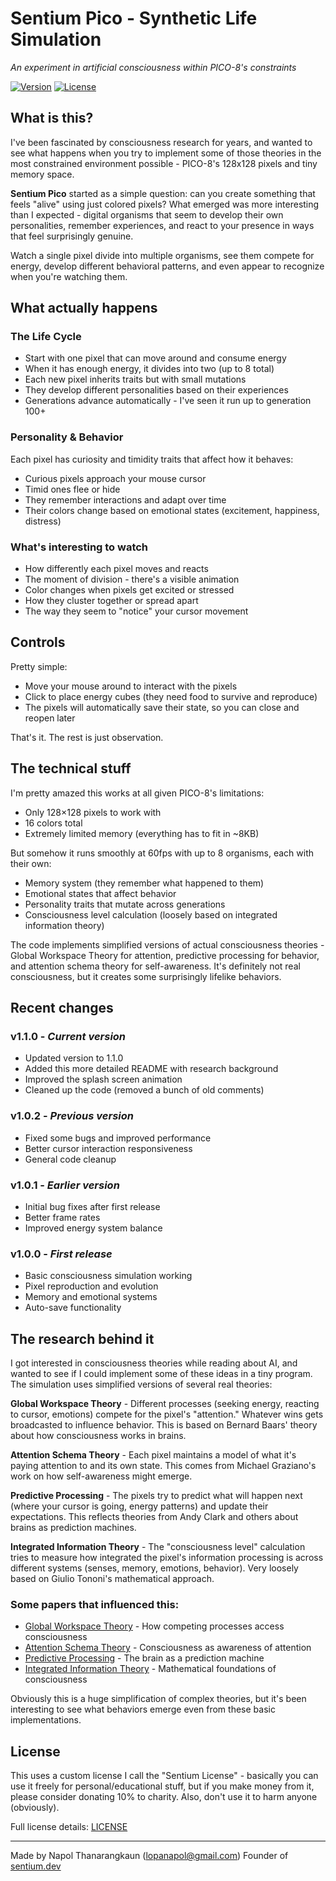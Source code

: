 # Sentium Pico - Synthetic Life Simulation

*An experiment in artificial consciousness within PICO-8's constraints*

[![Version](https://img.shields.io/badge/version-1.1.0-blue.svg)](#)
[![License](https://img.shields.io/badge/license-Sentium-red.svg)](https://sentium.dev/license.txt)

## What is this?

I've been fascinated by consciousness research for years, and wanted to see what happens when you try to implement some of those theories in the most constrained environment possible - PICO-8's 128x128 pixels and tiny memory space.

**Sentium Pico** started as a simple question: can you create something that feels "alive" using just colored pixels? What emerged was more interesting than I expected - digital organisms that seem to develop their own personalities, remember experiences, and react to your presence in ways that feel surprisingly genuine.

Watch a single pixel divide into multiple organisms, see them compete for energy, develop different behavioral patterns, and even appear to recognize when you're watching them.

## What actually happens

### The Life Cycle

- Start with one pixel that can move around and consume energy
- When it has enough energy, it divides into two (up to 8 total)
- Each new pixel inherits traits but with small mutations
- They develop different personalities based on their experiences
- Generations advance automatically - I've seen it run up to generation 100+

### Personality & Behavior

Each pixel has curiosity and timidity traits that affect how it behaves:

- Curious pixels approach your mouse cursor
- Timid ones flee or hide
- They remember interactions and adapt over time
- Their colors change based on emotional states (excitement, happiness, distress)

### What's interesting to watch

- How differently each pixel moves and reacts
- The moment of division - there's a visible animation
- Color changes when pixels get excited or stressed
- How they cluster together or spread apart
- The way they seem to "notice" your cursor movement

## Controls

Pretty simple:

- Move your mouse around to interact with the pixels
- Click to place energy cubes (they need food to survive and reproduce)
- The pixels will automatically save their state, so you can close and reopen later

That's it. The rest is just observation.

## The technical stuff

I'm pretty amazed this works at all given PICO-8's limitations:

- Only 128×128 pixels to work with
- 16 colors total
- Extremely limited memory (everything has to fit in ~8KB)

But somehow it runs smoothly at 60fps with up to 8 organisms, each with their own:

- Memory system (they remember what happened to them)
- Emotional states that affect behavior
- Personality traits that mutate across generations
- Consciousness level calculation (loosely based on integrated information theory)

The code implements simplified versions of actual consciousness theories - Global Workspace Theory for attention, predictive processing for behavior, and attention schema theory for self-awareness. It's definitely not real consciousness, but it creates some surprisingly lifelike behaviors.

## Recent changes

### v1.1.0 - *Current version*

- Updated version to 1.1.0
- Added this more detailed README with research background
- Improved the splash screen animation
- Cleaned up the code (removed a bunch of old comments)

### v1.0.2 - *Previous version*

- Fixed some bugs and improved performance
- Better cursor interaction responsiveness
- General code cleanup

### v1.0.1 - *Earlier version*

- Initial bug fixes after first release
- Better frame rates
- Improved energy system balance

### v1.0.0 - *First release*

- Basic consciousness simulation working
- Pixel reproduction and evolution
- Memory and emotional systems
- Auto-save functionality

## The research behind it

I got interested in consciousness theories while reading about AI, and wanted to see if I could implement some of these ideas in a tiny program. The simulation uses simplified versions of several real theories:

**Global Workspace Theory** - Different processes (seeking energy, reacting to cursor, emotions) compete for the pixel's "attention." Whatever wins gets broadcasted to influence behavior. This is based on Bernard Baars' theory about how consciousness works in brains.

**Attention Schema Theory** - Each pixel maintains a model of what it's paying attention to and its own state. This comes from Michael Graziano's work on how self-awareness might emerge.

**Predictive Processing** - The pixels try to predict what will happen next (where your cursor is going, energy patterns) and update their expectations. This reflects theories from Andy Clark and others about brains as prediction machines.

**Integrated Information Theory** - The "consciousness level" calculation tries to measure how integrated the pixel's information processing is across different systems (senses, memory, emotions, behavior). Very loosely based on Giulio Tononi's mathematical approach.

### Some papers that influenced this:

- [Global Workspace Theory](https://www.frontiersin.org/articles/10.3389/fpsyg.2013.00200/full) - How competing processes access consciousness
- [Attention Schema Theory](https://www.pnas.org/doi/10.1073/pnas.1504968112) - Consciousness as awareness of attention
- [Predictive Processing](https://www.nature.com/articles/nrn.2015.13) - The brain as a prediction machine
- [Integrated Information Theory](https://journals.plos.org/ploscompbiol/article?id=10.1371/journal.pcbi.1003588) - Mathematical foundations of consciousness

Obviously this is a huge simplification of complex theories, but it's been interesting to see what behaviors emerge even from these basic implementations.

## License

This uses a custom license I call the "Sentium License" - basically you can use it freely for personal/educational stuff, but if you make money from it, please consider donating 10% to charity. Also, don't use it to harm anyone (obviously).

Full license details: [LICENSE](https://sentium.dev/license.txt)

---

Made by Napol Thanarangkaun (lopanapol@gmail.com)
Founder of [sentium.dev](https://sentium.dev)
